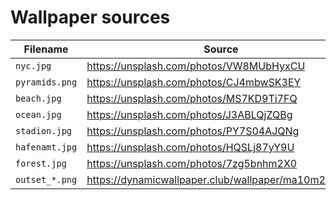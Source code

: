# Wallpaper sources

| Filename       | Source                                              |
|----------------|-----------------------------------------------------|
| `nyc.jpg`      | https://unsplash.com/photos/VW8MUbHyxCU             |
| `pyramids.png` | https://unsplash.com/photos/CJ4mbwSK3EY             |
| `beach.jpg`    | https://unsplash.com/photos/MS7KD9Ti7FQ             |
| `ocean.jpg`    | https://unsplash.com/photos/J3ABLQjZQBg             |
| `stadion.jpg`  | https://unsplash.com/photos/PY7S04AJQNg             |
| `hafenamt.jpg` | https://unsplash.com/photos/HQSLj87yY9U             |
| `forest.jpg`   | https://unsplash.com/photos/7zg5bnhm2X0             |
| `outset_*.png` | https://dynamicwallpaper.club/wallpaper/ma10m2ab50s |

